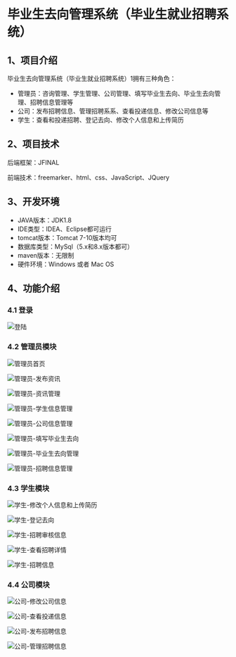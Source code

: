 # 毕业生去向管理系统（毕业生就业招聘系统）

## 1、项目介绍

毕业生去向管理系统（毕业生就业招聘系统）1拥有三种角色：

- 管理员：咨询管理、学生管理、公司管理、填写毕业生去向、毕业生去向管理、招聘信息管理等
- 公司：发布招聘信息、管理招聘系系、查看投递信息、修改公司信息等
- 学生：查看和投递招聘、登记去向、修改个人信息和上传简历

## 2、项目技术

后端框架：JFINAL

前端技术：freemarker、html、css、JavaScript、JQuery

## 3、开发环境

- JAVA版本：JDK1.8
- IDE类型：IDEA、Eclipse都可运行
- tomcat版本：Tomcat 7-10版本均可
- 数据库类型：MySql（5.x和8.x版本都可） 
- maven版本：无限制
- 硬件环境：Windows 或者 Mac OS


## 4、功能介绍

### 4.1 登录

![登陆](https://project-images-1256969109.cos.ap-chongqing.myqcloud.com/Typora-Images/202207192348467.jpg)

### 4.2 管理员模块

![管理员首页](https://project-images-1256969109.cos.ap-chongqing.myqcloud.com/Typora-Images/202207192349808.jpg)

![管理员-发布资讯](https://project-images-1256969109.cos.ap-chongqing.myqcloud.com/Typora-Images/202207192349911.jpg)

![管理员-资讯管理](https://project-images-1256969109.cos.ap-chongqing.myqcloud.com/Typora-Images/202207192349878.jpg)

![管理员-学生信息管理](https://project-images-1256969109.cos.ap-chongqing.myqcloud.com/Typora-Images/202207192349796.jpg)

![管理员-公司信息管理](https://project-images-1256969109.cos.ap-chongqing.myqcloud.com/Typora-Images/202207192349849.jpg)

![管理员-填写毕业生去向](https://project-images-1256969109.cos.ap-chongqing.myqcloud.com/Typora-Images/202207192349554.jpg)

![管理员-毕业生去向管理](https://project-images-1256969109.cos.ap-chongqing.myqcloud.com/Typora-Images/202207192349739.jpg)

![管理员-招聘信息管理](https://project-images-1256969109.cos.ap-chongqing.myqcloud.com/Typora-Images/202207192349779.jpg)

### 4.3 学生模块

![学生-修改个人信息和上传简历](https://project-images-1256969109.cos.ap-chongqing.myqcloud.com/Typora-Images/202207192349456.jpg)

![学生-登记去向](https://project-images-1256969109.cos.ap-chongqing.myqcloud.com/Typora-Images/202207192349041.jpg)

![学生-招聘审核信息](https://project-images-1256969109.cos.ap-chongqing.myqcloud.com/Typora-Images/202207192349013.jpg)

![学生-查看招聘详情](https://project-images-1256969109.cos.ap-chongqing.myqcloud.com/Typora-Images/202207192349853.jpg)

![学生-招聘信息](https://project-images-1256969109.cos.ap-chongqing.myqcloud.com/Typora-Images/202207192349049.jpg)

### 4.4 公司模块

![公司-修改公司信息](https://project-images-1256969109.cos.ap-chongqing.myqcloud.com/Typora-Images/202207192349934.jpg)

![公司-查看投递信息](https://project-images-1256969109.cos.ap-chongqing.myqcloud.com/Typora-Images/202207192349688.jpg)

![公司-发布招聘信息](https://project-images-1256969109.cos.ap-chongqing.myqcloud.com/Typora-Images/202207192349203.jpg)

![公司-管理招聘信息](https://project-images-1256969109.cos.ap-chongqing.myqcloud.com/Typora-Images/202207192350370.jpg)



